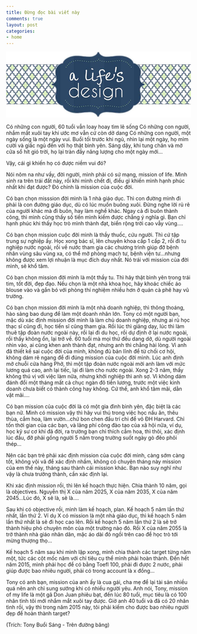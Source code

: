```yaml
---
title: Đừng đọc bài viết này
comments: true
layout: post
categories:
- home
---
```


![design](/img/design.jpg "A life's design")

Có những con người, 60 tuổi vẫn loay hoay tìm lẽ sống
Có những con người, nhắm mắt xuôi tay khi ước mơ vẫn cứ còn dở dang
Có những con người, một ngày sống là một ngày vui. Buổi tối trước khi ngủ, nhìn lại một ngày, họ mỉm cười và giấc ngủ đến với họ thật bình yên. Sáng dậy, khi tung chăn và mở cửa sổ hít gió trời, họ lại tràn đầy năng lượng cho một ngày mới…

Vậy, cái gì khiến họ có được niềm vui đó?

Nói nôm na như vầy, đời người, mình phải có sứ mạng, mission of life. Mình sinh ra trên trái đất này, rồi khi mình chết đi, điều gì khiến mình hạnh phúc nhất khi đạt được? Đó chính là mission của cuộc đời.

Có bạn chọn misssion đời mình là 1 nhà giáo dục. Thì con đường mình đi phải là con đường giáo dục, dù có lúc muốn buông xuôi. Đừng nghe lời rủ rê của người khác mà đi buôn, hay làm nghề khác. Ngay cả đi buôn thành công, thì mình cũng thấy số tiền mình kiếm được chẳng ý nghĩa gì. Bạn chỉ hạnh phúc khi thấy học trò mình thành đạt, biển rộng trời cao vẫy vùng….

Có bạn chọn mission cuộc đời mình là thầy thuốc, cứu người. Thì cứ tập trung sự nghiệp ấy. Học xong bác sĩ, lên chuyên khoa cấp 1 cấp 2, rồi đi tu nghiệp nước ngoài, rồi về nước tham gia các chương trình giúp đỡ bệnh nhân vùng sâu vùng xa, có thể mở phòng mạch tư, bệnh viện tư…nhưng không được xem lợi nhuận là mục đích duy nhất. Nó trái với mission của đời mình, sẽ khổ tâm.

Có bạn chọn mission đời mình là một thầy tu. Thì hãy thật bình yên trong trái tim, tốt đời, đẹp đạo. Nếu chọn là một nhà khoa học, hãy khoác chiếc áo blouse vào và gắn bó với phòng thí nghiệm nhiều hơn ở quán cà phê hay vũ trường.

Có bạn chọn mission đời mình là một nhà doanh nghiệp, thì thông thoáng, hào sảng bao dung để làm một doanh nhân lớn. Tony có một người bạn, mặc dù xác định mission đời mình là làm chủ doanh nghiệp, nhưng ai rủ học thạc sĩ cũng đi, học tiến sĩ cũng tham gia. Rồi lúc thì giảng dạy, lúc thì làm thuê tập đoàn nước ngoài này, rồi lại đi du học, rồi dự định ở lại nước ngoài, rồi thấy không ổn, lại trở về. 60 tuổi mà mọi thứ đều dang dở, dù người ngoài nhìn vào, ai cũng khen anh thành đạt, nhưng anh thì chẳng hài lòng. Vì anh đã thiết kế sai cuộc đời của mình, không đủ bản lĩnh để từ chối cơ hội, không dám rẽ ngang để đi đúng mission của cuộc đời mình. Lúc anh định mở chuỗi cửa hàng Phở, thì một tập đoàn nước ngoài mời anh làm với mức lương quá cao, anh lại tiếc, lại đi làm cho nước ngoài. Xong 2-3 năm, thấy không thú vị với việc làm nữa, nhưng khởi nghiệp thì anh sợ. Vì không dám đánh đổi một tháng mất cả chục ngàn đô tiền lương, trước một việc kinh doanh chưa biết có thành công hay không. Cứ thế, anh khổ tâm mãi, dằn vặt mãi….

Có bạn mission của cuộc đời là có một gia đình bình yên, đặc biệt là các bạn nữ. Mình có mission vậy thì hãy vui thú trong việc học nấu ăn, thêu thùa, cắm hoa, làm vườn…chứ bon chen đấu trí chi để vô ĐH Harvard. Chỉ tốn thời gian của các bạn, và lãng phí công đào tạo của xã hội nữa, ví dụ, học kỹ sư cơ khí đã đời, ra trường bạn chỉ thích cắm hoa, thì thôi, xác định lúc đầu, đỡ phải gồng người 5 năm trong trường suốt ngày gò đẽo phôi thép…

Nên các bạn trẻ phải xác định mission của cuộc đời mình, càng sớm càng tốt, không vội vã để xác định nhầm, không có chuyện tháng này mission của em thế này, tháng sau thành cái mission khác. Bạn nào suy nghĩ như vậy là chưa trưởng thành, cần xác định lại.

Khi xác định mission rồi, thì lên kế hoạch thực hiện. Chia thành 10 năm, gọi là objectives. Nguyễn thị X của năm 2025, X của năm 2035, X của năm 2045…Lúc đó, X sẽ là, sẽ là….

Sau khi có objective rồi, mình làm kế hoạch, plan. Kế hoạch 5 năm lần thứ nhất, lần thứ 2. Ví dụ X có mission là một nhà giáo dục, thì kế hoạch 5 năm lần thứ nhất là sẽ đi học cao lên. Rồi kế hoạch 5 năm lần thứ 2 là sẽ trở thành hiệu phó chuyên môn của một trường nào đó. Rồi X của năm 2055 là trở thành nhà giáo nhân dân, mặc áo dài đỏ ngồi trên cao để học trò tới mừng thượng thọ…

Kế hoạch 5 năm sau khi mình lập xong, mình chia thành các target từng năm một, tức các cột mốc năm với chỉ tiêu cụ thể mình phải hoàn thành. Đến hết năm 2015, mình phải học để có bằng Toefl 100, phải đi được 2 nước, phải giúp được bao nhiêu người, phải có trong account là x đồng…

Tony có anh bạn, mission của anh ấy là cua gái, cha mẹ để lại tài sản nhiều quá nên anh chỉ sung sướng khi có nhiều người yêu. Anh nói, Tony, mission of my life là một gã Don Juan phiêu bạt, đến lúc 80 tuổi, mục tiêu là có 100 nhân tình tôi mới nhắm mắt xuôi tay được. Giờ anh 40 tuổi và đã có 20 nhân tình rồi, vậy thì trong năm 2015 này, tôi phải kiếm cho được bao nhiêu người đẹp để hoàn thành target?

(Trích: Tony Buổi Sáng - Trên đường băng)